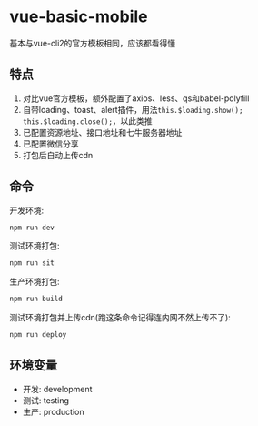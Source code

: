 # vue-basic-mobile

基本与vue-cli2的官方模板相同，应该都看得懂

## 特点

1. 对比vue官方模板，额外配置了axios、less、qs和babel-polyfill
2. 自带loading、toast、alert插件，用法`this.$loading.show(); this.$loading.close();`，以此类推
3. 已配置资源地址、接口地址和七牛服务器地址
4. 已配置微信分享
5. 打包后自动上传cdn

## 命令

开发环境:  

```bash
npm run dev
```

测试环境打包:  

```bash
npm run sit
```

生产环境打包:  

```bash
npm run build
```

测试环境打包并上传cdn(跑这条命令记得连内网不然上传不了):  

```bash
npm run deploy
```

## 环境变量

+ 开发: development
+ 测试: testing
+ 生产: production
